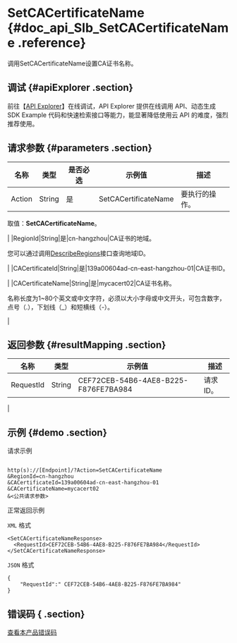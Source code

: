 # SetCACertificateName {#doc_api_Slb_SetCACertificateName .reference}

调用SetCACertificateName设置CA证书名称。

## 调试 {#apiExplorer .section}

前往【[API Explorer](https://api.aliyun.com/#product=Slb&api=SetCACertificateName)】在线调试，API Explorer 提供在线调用 API、动态生成 SDK Example 代码和快速检索接口等能力，能显著降低使用云 API 的难度，强烈推荐使用。

## 请求参数 {#parameters .section}

|名称|类型|是否必选|示例值|描述|
|--|--|----|---|--|
|Action|String|是|SetCACertificateName|要执行的操作。

 取值：**SetCACertificateName**。

 |
|RegionId|String|是|cn-hangzhou|CA证书的地域。

 您可以通过调用[DescribeRegions](~~27584~~)接口查询地域ID。

 |
|CACertificateId|String|是|139a00604ad-cn-east-hangzhou-01|CA证书ID。

 |
|CACertificateName|String|是|mycacert02|CA证书名称。

 名称长度为1~80个英文或中文字符，必须以大小字母或中文开头，可包含数字，点号（.），下划线（\_）和短横线（-）。

 |

## 返回参数 {#resultMapping .section}

|名称|类型|示例值|描述|
|--|--|---|--|
|RequestId|String|CEF72CEB-54B6-4AE8-B225-F876FE7BA984|请求ID。

 |

## 示例 {#demo .section}

请求示例

``` {#request_demo}

http(s)://[Endpoint]/?Action=SetCACertificateName
&RegionId=cn-hangzhou
&CACertificateId=139a00604ad-cn-east-hangzhou-01
&CACertificateName=mycacert02
&<公共请求参数>

```

正常返回示例

`XML` 格式

``` {#xml_return_success_demo}
<SetCACertificateNameResponse>
  <RequestId>CEF72CEB-54B6-4AE8-B225-F876FE7BA984</RequestId>
</SetCACertificateNameResponse>

```

`JSON` 格式

``` {#json_return_success_demo}
{
	"RequestId":" CEF72CEB-54B6-4AE8-B225-F876FE7BA984"
}
```

## 错误码 { .section}

[查看本产品错误码](https://error-center.aliyun.com/status/product/Slb)

